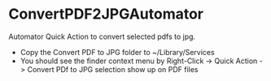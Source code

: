 # ConvertPDF2JPGAutomator
Automator Quick Action to convert selected pdfs to jpg.
<p>
<ul>
  <li>Copy the Convert PDF to JPG folder to ~/Library/Services</li>
  <li>You should see the finder context menu by Right-Click -> Quick Action -> Convert PDf to JPG selection show up on PDF files
  </li>
</ul>
</p>
